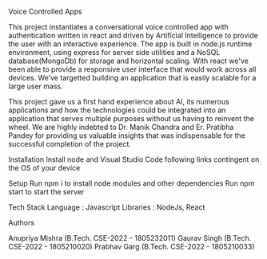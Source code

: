 Voice Controlled Apps

This project instantiates a conversational voice controlled app with authentication written in react and driven by Artificial Intelligence to provide the user with an interactive experience. The app is built in node.js runtime environment, using express for server side utilities and a NoSQL database(MongoDb) for storage and horizontal scaling. With react we've been able to provide a responsive user interface that would work across all devices. We’ve targetted building an application that is easily scalable for a large user mass.

This project gave us a first hand experience about AI, its numerous applications and how the technologies could be integrated into an application that serves multiple purposes without us having to reinvent the wheel. We are highly indebted to Dr. Manik Chandra and Er. Pratibha Pandey for providing us valuable insights that was indispensable for the successful completion of the project.

Installation Install node and Visual Studio Code following links contingent on the OS of your device

Setup Run npm i to install node modules and other dependencies Run npm start to start the server

Tech Stack Language : Javascript Libraries : NodeJs, React

Authors

Anupriya Mishra (B.Tech. CSE-2022 - 1805232011) Gaurav Singh (B.Tech. CSE-2022 - 1805210020) Prabhav Garg (B.Tech. CSE-2022 - 1805210033)